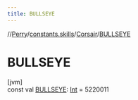 ```yaml
---
title: BULLSEYE
---
```

//[Perry](../../../index.html)/[constants.skills](../index.html)/[Corsair](index.html)/[BULLSEYE](-b-u-l-l-s-e-y-e.html)



# BULLSEYE



[jvm]\
const val [BULLSEYE](-b-u-l-l-s-e-y-e.html): [Int](https://kotlinlang.org/api/latest/jvm/stdlib/kotlin/-int/index.html) = 5220011




